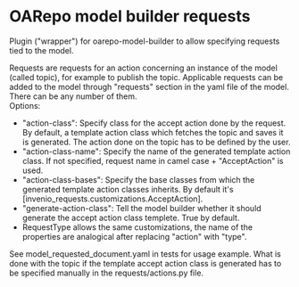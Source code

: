 # OARepo model builder requests
Plugin ("wrapper") for oarepo-model-builder to allow specifying requests 
tied to the model. <br>

Requests are requests for an action concerning an instance of the model (called topic), for example to publish the topic.
Applicable requests can be added to the model through "requests" section in the yaml file of the model. There can be any number of them.
<br>
Options:
<ul>
<li>
"action-class": Specify class for the accept action done by the request. 
By default, a template action class
which fetches the topic and saves it is generated. The action done on the topic has to be defined by the user.
</li>
<li>
"action-class-name": Specify the name of the generated template action class. If not specified, request name in camel case + "AcceptAction" is used.
</li>
<li>
"action-class-bases": Specify the base classes from which the 
generated template action classes inherits. 
By default it's [invenio_requests.customizations.AcceptAction].
</li>
<li>
"generate-action-class": Tell the model builder whether it should generate the accept action class templete. True by default.
</li>
<li>
RequestType allows the same customizations, the name of the properties are analogical after replacing "action" with "type".
</li>
</ul>

See model_requested_document.yaml in tests for usage example. 
What is done with the topic if the template accept action class is generated has to be specified manually in the 
requests/actions.py file.